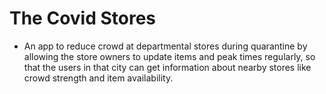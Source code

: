 # The Covid Stores

- An app to reduce crowd at departmental stores during quarantine by allowing the store owners to update items and peak times regularly, so that the users in that city can get information about nearby stores like crowd strength and item availability.
